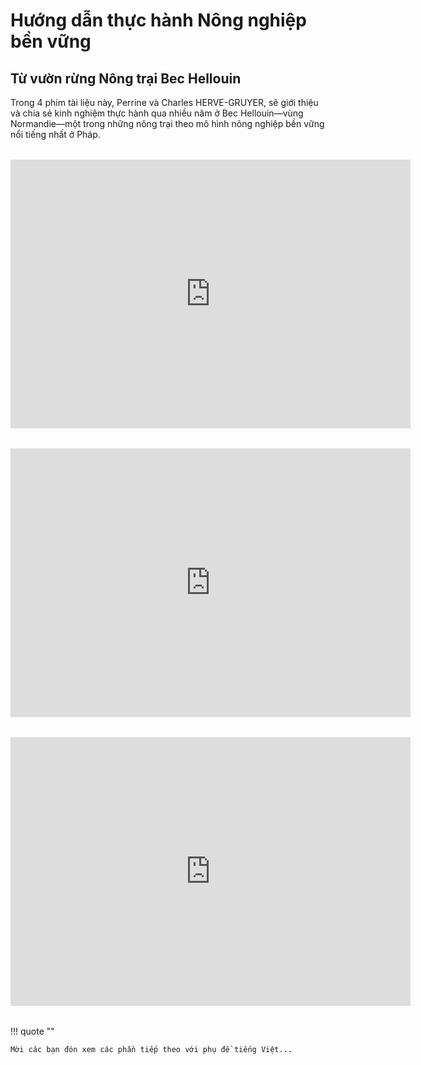 # Hướng dẫn thực hành Nông nghiệp bền vững

## Từ vườn rừng Nông trại Bec Hellouin

Trong 4 phim tài liệu này, Perrine và Charles HERVE-GRUYER, sẽ giới thiệu và chia sẻ kinh nghiệm thực hành qua nhiều năm ở Bec Hellouin&mdash;vùng Normandie&mdash;một trong những nông trại theo mô hình nông nghiệp bền vững nổi tiếng nhất ở Pháp.

<div style="margin: 2rem auto; ">
<iframe style="display: block; margin: auto;" width="640" height="430" src="https://www.youtube.com/embed/SOVa1LWWWS0?si=QCWpmPTheUJAwptj=vi&cc_lang=vi&cc_lang_pref=vi&cc_load_policy=1" title="YouTube video player" frameborder="0" allow="accelerometer; autoplay; clipboard-write; encrypted-media; gyroscope; picture-in-picture; web-share" allowfullscreen></iframe>
</div>

<div style="margin: 2rem auto; ">
<iframe style="display: block; margin: auto;" width="640" height="430" src="https://www.youtube.com/embed/caJ5qQ-7hhs?si=QCWpmPTheUJAwptj=vi&cc_lang=vi&cc_lang_pref=vi&cc_load_policy=1" title="YouTube video player" frameborder="0" allow="accelerometer; autoplay; clipboard-write; encrypted-media; gyroscope; picture-in-picture; web-share" allowfullscreen></iframe>
</div>

<div style="margin: 2rem auto; ">
<iframe style="display: block; margin: auto;" width="640" height="430" src="https://www.youtube.com/embed/ynWU4m2_m9c?hl=vi&cc_lang=vi&cc_lang_pref=vi&cc_load_policy=1" title="YouTube video player" frameborder="0" allow="accelerometer; autoplay; clipboard-write; encrypted-media; gyroscope; picture-in-picture; web-share" allowfullscreen></iframe>
</div>

!!! quote ""

    Mời các bạn đón xem các phần tiếp theo với phụ đề tiếng Việt...